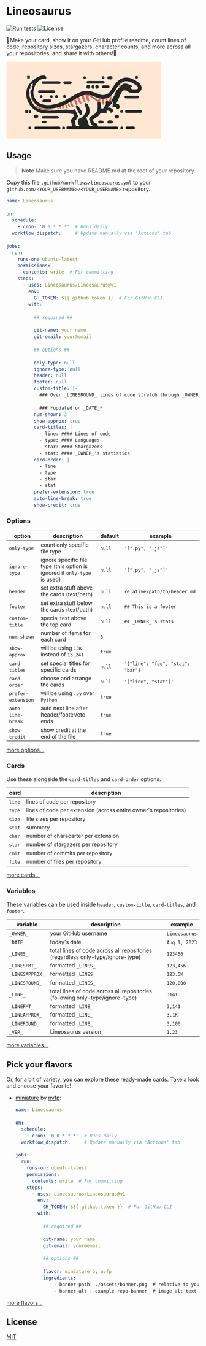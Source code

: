 # Lineosaurus

[![Run tests](https://github.com/Lineosaurus/Lineosaurus/actions/workflows/run-tests.yml/badge.svg)](https://github.com/Lineosaurus/Lineosaurus/actions/workflows/run-tests.yml)
[![License](https://img.shields.io/github/license/Lineosaurus/Lineosaurus)](https://github.com/Lineosaurus/Lineosaurus/blob/main/LICENSE)

🦕Make your card, show it on your GitHub profile readme, count lines of code, repository sizes, stargazers, character counts, and more across all your repositories, and share it with others!🦕

![lineosaurus](https://github.com/Lineosaurus/Lineosaurus/blob/main/assets/lineosaurus_h200.jpg?raw=true)


## Usage

> **Note**
Make sure you have README.md at the root of your repository.

Copy this file `.github/workflows/lineosaurus.yml` to your `github.com/<YOUR_USERNAME>/<YOUR_USERNAME>` repository.

```yaml
name: Lineosaurus

on:
  schedule:
    - cron: '0 0 * * *'  # Runs daily
  workflow_dispatch:     # Update manually via 'Actions' tab

jobs:
  run:
    runs-on: ubuntu-latest
    permissions:
      contents: write  # For committing
    steps:
      - uses: Lineosaurus/Lineosaurus@v1
        env:
          GH_TOKEN: ${{ github.token }}  # For GitHub CLI
        with:

          ## required ##

          git-name: your name
          git-email: your@email

          ## options ##

          only-type: null
          ignore-type: null
          header: null
          footer: null
          custom-title: |-
            ### Over _LINESROUND_ lines of code stretch through _OWNER_'s repositories.

            ### *updated on _DATE_*
          num-shown: 3
          show-approx: true
          card-titles: |
            - line: #### Lines of code
            - type: #### Languages
            - star: #### Stargazers
            - stat: #### _OWNER_'s statistics
          card-order: |
            - line
            - type
            - star
            - stat
          prefer-extension: true
          auto-line-break: true
          show-credit: true
```

### Options

option             | description | default | example
---                | ---         | ---     | ---
`only-type`        | count only specific file type | `null` | `'[".py", ".js"]'`
`ignore-type`      | ignore specific file type (this option is ignored if `only-type` is used) | `null` | `'[".py", ".js"]'`
`header`           | set extra stuff above the cards (text/path) | `null` | `relative/path/to/header.md`
`footer`           | set extra stuff below the cards (text/path) | `null` | `## This is a footer`
`custom-title`     | special text above the top card | `null` | `## _OWNER_'s stats`
`num-shown`        | number of items for each card | `3` | 
`show-approx`      | will be using `13K` instead of `13,241` | `true` |
`card-titles`      | set special titles for specific cards | `null` | `'{"line": "foo", "stat": "bar"}'`
`card-order`       | choose and arrange the cards | `null` | `'["line", "stat"]'`
`prefer-extension` | will be using `.py` over `Python` | `true` | 
`auto-line-break`  | auto next line after header/footer/etc ends | `true` | 
`show-credit`      | show credit at the end of the file | `true` | 

[more options...](https://github.com/Lineosaurus/Lineosaurus)

### Cards

Use these alongside the `card-titles` and `card-order` options.

card   | description
---    | ---
`line` | lines of code per repository
`type` | lines of code per extension (across entire owner's repositories)
`size` | file sizes per repository
`stat` | summary
`char` | number of characarter per extension
`star` | number of stargazers per repository
`cmit` | number of commits per repository
`file` | number of files per repository

[more cards...](https://github.com/Lineosaurus/Lineosaurus)

### Variables

These variables can be used inside `header`, `custom-title`, `card-titles`, and `footer`.

variable        | description | example
---             | ---         | ---
`_OWNER_`       | your GitHub username | `Lineosaurus`
`_DATE_`        | today's date | `Aug 1, 2023`
`_LINES_`       | total lines of code across all repositories (regardless only-type/ignore-type) | `123456`
`_LINESFMT_`    | formatted `_LINES_` | `123,456`
`_LINESAPPROX_` | formatted `_LINES_` | `123.5K`
`_LINESROUND_`  | formatted `_LINES_` | `120,000`
`_LINE_`        | total lines of code across all repositories (following only-type/ignore-type) | `3141`
`_LINEFMT_`  | formatted `_LINE_` | `3,141`
`_LINEAPPROX_`  | formatted `_LINE_` | `3.1K`
`_LINEROUND_`   | formatted `_LINE_` | `3,100`
`_VER_`         | Lineosaurus version | `1.23`

[more variables...](https://github.com/Lineosaurus/Lineosaurus)

## Pick your flavors

Or, for a bit of variety, you can explore these ready-made cards. Take a look and choose your favorite!

<!-- - [Wondering](https://github.com/Lineosaurus/Lineosaurus/tree/main/flavors/Lineosaurus/Wondering) by [Lineosaurus](https://github.com/Lineosaurus/Lineosaurus):

  ```yml
  flavor: Wondering by Lineosaurus
  ```

- [friends](https://github.com/Lineosaurus/Lineosaurus/tree/main/flavors/Lineosaurus/friends) by [Lineosaurus](https://github.com/Lineosaurus/Lineosaurus):

  ```yml
  flavor: friends by Lineosaurus
  ``` -->

- [miniature](https://github.com/Lineosaurus/Lineosaurus/tree/main/flavors/nvfp/miniature) by [nvfp](https://github.com/nvfp):

  ```yml
  name: Lineosaurus

  on:
    schedule:
      - cron: '0 0 * * *'  # Runs daily
    workflow_dispatch:     # Update manually via 'Actions' tab

  jobs:
    run:
      runs-on: ubuntu-latest
      permissions:
        contents: write  # For committing
      steps:
        - uses: Lineosaurus/Lineosaurus@v1
          env:
            GH_TOKEN: ${{ github.token }}  # For GitHub CLI
          with:

            ## required ##

            git-name: your name
            git-email: your@email

            ## options ##

            flavor: miniature by nvfp
            ingredients: |
                - banner-path: ./assets/banner.png  # relative to your repo root dir  (optional)
                - banner-alt : example-repo-banner  # image alt text                  (optional)
  ```

[more flavors...](https://github.com/Lineosaurus/Lineosaurus)


## License

[MIT](https://github.com/Lineosaurus/Lineosaurus/blob/main/LICENSE)
